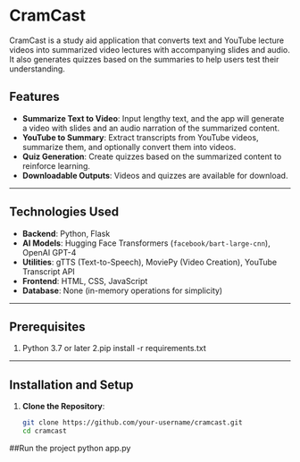 # CramCast

CramCast is a study aid application that converts text and YouTube lecture videos into summarized video lectures with accompanying slides and audio. It also generates quizzes based on the summaries to help users test their understanding.

## Features

- **Summarize Text to Video**: Input lengthy text, and the app will generate a video with slides and an audio narration of the summarized content.
- **YouTube to Summary**: Extract transcripts from YouTube videos, summarize them, and optionally convert them into videos.
- **Quiz Generation**: Create quizzes based on the summarized content to reinforce learning.
- **Downloadable Outputs**: Videos and quizzes are available for download.

---

## Technologies Used

- **Backend**: Python, Flask
- **AI Models**: Hugging Face Transformers (`facebook/bart-large-cnn`), OpenAI GPT-4
- **Utilities**: gTTS (Text-to-Speech), MoviePy (Video Creation), YouTube Transcript API
- **Frontend**: HTML, CSS, JavaScript
- **Database**: None (in-memory operations for simplicity)

---

## Prerequisites

1. Python 3.7 or later
2.pip install -r requirements.txt

---

## Installation and Setup

1. **Clone the Repository**:
   ```bash
   git clone https://github.com/your-username/cramcast.git
   cd cramcast

##Run the project 
python app.py

